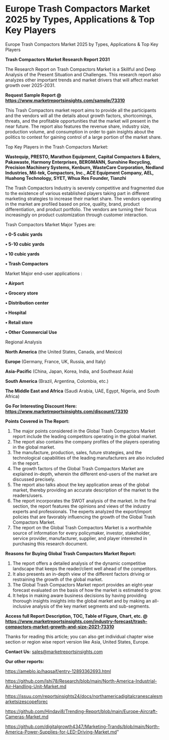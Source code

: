 # Europe Trash Compactors Market 2025 by Types, Applications & Top Key Players
Europe Trash Compactors Market 2025 by Types, Applications & Top Key Players

<strong>Trash Compactors Market Research Report 2031</strong>

The Research Report on Trash Compactors Market is a Skillful and Deep Analysis of the Present Situation and Challenges. This research report also analyzes other important trends and market drivers that will affect market growth over 2025-2031.

<strong>Request Sample Report @ <a href=https://www.marketreportsinsights.com/sample/73310>https://www.marketreportsinsights.com/sample/73310</a></strong>

This Trash Compactors market report aims to provide all the participants and the vendors will all the details about growth factors, shortcomings, threats, and the profitable opportunities that the market will present in the near future. The report also features the revenue share, industry size, production volume, and consumption in order to gain insights about the politics to contest for gaining control of a large portion of the market share.

Top Key Players in the Trash Compactors Market:

<strong>Wastequip, PRESTO, Marathon Equipment, Capital Compactors & Balers, Pakawaste, Harmony Enterprises, BERGMANN, Sunshine Recycling, Precision Machinery Systems, Kenburn, WasteCare Corporation, Nedland Industries, Mil-tek, Compactors, Inc., ACE Equipment Company, AEL, Huahong Technology, SYET, Whua Res Founder, Tianzhi</strong>

The Trash Compactors Industry is severely competitive and fragmented due to the existence of various established players taking part in different marketing strategies to increase their market share. The vendors operating in the market are profiled based on price, quality, brand, product differentiation, and product portfolio. The vendors are turning their focus increasingly on product customization through customer interaction.

Trash Compactors Market Major Types are:

<strong>• 0-5 cubic yards

• 5-10 cubic yards

• 10 cubic yards

• Trash Compactors</strong>

Market Major end-user applications :

<strong>• Airport

• Grocery store

• Distribution center

• Hospital

• Retail store

• Other Commercial Use</strong>

Regional Analysis

</u><strong><b>North America</b></strong> (the United States, Canada, and Mexico)

<strong><b>Europe </b></strong>(Germany, France, UK, Russia, and Italy)

<strong><b>Asia-Pacific</b></strong> (China, Japan, Korea, India, and Southeast Asia)

<strong><b>South America</b></strong> (Brazil, Argentina, Colombia, etc.)

<strong><b>The Middle East and Africa</b></strong> (Saudi Arabia, UAE, Egypt, Nigeria, and South Africa)

<strong>Go For Interesting Discount Here: <a href=https://www.marketreportsinsights.com/discount/73310>https://www.marketreportsinsights.com/discount/73310</a></strong>

<strong>Points Covered in The Report:</strong>
<ol>
  <li>The major points considered in the Global Trash Compactors Market report include the leading competitors operating in the global market.</li>
  <li>The report also contains the company profiles of the players operating in the global market.</li>
  <li>The manufacture, production, sales, future strategies, and the technological capabilities of the leading manufacturers are also included in the report.</li>
  <li>The growth factors of the Global Trash Compactors Market are explained in-depth, wherein the different end-users of the market are discussed precisely.</li>
  <li>The report also talks about the key application areas of the global market, thereby providing an accurate description of the market to the readers/users.</li>
  <li>The report incorporates the SWOT analysis of the market. In the final section, the report features the opinions and views of the industry experts and professionals. The experts analyzed the export/import policies that are favorably influencing the growth of the Global Trash Compactors Market.</li>
  <li>The report on the Global Trash Compactors Market is a worthwhile source of information for every policymaker, investor, stakeholder, service provider, manufacturer, supplier, and player interested in purchasing this research document.</li>
</ol>
<strong>Reasons for Buying Global Trash Compactors Market Report:</strong>

<ol>
  <li>The report offers a detailed analysis of the dynamic competitive landscape that keeps the reader/client well ahead of the competitors.</li>
  <li>It also presents an in-depth view of the different factors driving or restraining the growth of the global market.</li>
  <li>The Global Trash Compactors Market report provides an eight-year forecast evaluated on the basis of how the market is estimated to grow.</li>
  <li>It helps in making aware business decisions by having providing thorough insights insights into the global market and by making an all-inclusive analysis of the key market segments and sub-segments.</li>
</ol>
<strong>Access full Report Description, TOC, Table of Figure, Chart, etc. @ <a href=https://www.marketreportsinsights.com/industry-forecast/trash-compactors-market-growth-and-size-2021-73310>https://www.marketreportsinsights.com/industry-forecast/trash-compactors-market-growth-and-size-2021-73310</a></strong>


Thanks for reading this article; you can also get individual chapter wise section or region wise report version like Asia, United States, Europe.

<strong>Contact Us:</strong>
sales@marketreportsinsights.com

<strong>Our other reports:</strong>

<a href=https://ameblo.jp/haqsaif/entry-12893362693.html>https://ameblo.jp/haqsaif/entry-12893362693.html</a>

<a href=https://github.com/Ishi78/Research/blob/main/North-America-Industrial-Air-Handling-Unit-Market.md>https://github.com/Ishi78/Research/blob/main/North-America-Industrial-Air-Handling-Unit-Market.md</a>

<a href=https://issuu.com/reportsinsights24/docs/northamericadigitalcranescalesmarketsizescopeforec>https://issuu.com/reportsinsights24/docs/northamericadigitalcranescalesmarketsizescopeforec</a>

<a href=https://github.com/Hindavi8/Trending-Report/blob/main/Europe-Aircraft-Cameras-Market.md>https://github.com/Hindavi8/Trending-Report/blob/main/Europe-Aircraft-Cameras-Market.md</a>

<a href=https://github.com/digitalgrowth4347/Marketing-Trands/blob/main/North-America-Power-Supplies-for-LED-Driving-Market.md>https://github.com/digitalgrowth4347/Marketing-Trands/blob/main/North-America-Power-Supplies-for-LED-Driving-Market.md</a>"
